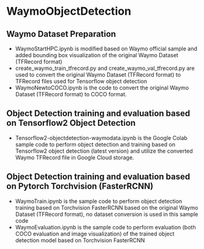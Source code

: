 # WaymoObjectDetection

## Waymo Dataset Preparation
* WaymoStartHPC.ipynb is modified based on Waymo official sample and added bounding box visualization of the original Waymo Dataset (TFRecord format)
* create_waymo_train_tfrecord.py and create_waymo_val_tfrecord.py are used to convert the original Waymo Dataset (TFRecord format) to TFRecord files used for Tensorflow object detection
* WaymoNewtoCOCO.ipynb is the code to convert the original Waymo Dataset (TFRecord format) to COCO format.

## Object Detection training and evaluation based on Tensorflow2 Object Detection
* Tensorflow2-objectdetection-waymodata.ipynb is the Google Colab sample code to perform object detection and training based on Tensorflow2 object detection (latest version) and utilize the converted Waymo TFRecord file in Google Cloud storage.

## Object Detection training and evaluation based on Pytorch Torchvision (FasterRCNN)
* WaymoTrain.ipynb is the sample code to perform object detection training based on Torchvision FasterRCNN based on the original Waymo Dataset (TFRecord format), no dataset conversion is used in this sample code
* WaymoEvaluation.ipynb is the sample code to perform evaluation (both COCO evaluation and image visualization) of the trained object detection model based on Torchvision FasterRCNN

 
